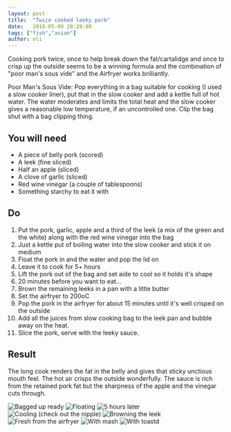 ```yaml
---
layout: post
title:  "Twice cooked leeky pork"
date:   2018-05-09 20:29:00
tags: ["fish","asian"] 
author: oli
---
```


Cooking pork twice, once to help break down the fat/cartalidge and once to crisp up the outside seems to be a winning formula and the combination of "poor man's sous vide" and the Airfryer works brilliantly.

Poor Man's Sous Vide: Pop everything in a bag suitable for cooking (I used a slow cooker liner), put that in the slow cooker and add a kettle full of hot water.  The water moderates and limits the total heat and the slow cooker gives a reasonable low temperature, if an uncontrolled one.  Clip the bag shut with a bag clipping thing.

## You will need

* A piece of belly pork (scored)
* A leek (fine sliced)
* Half an apple (sliced)
* A clove of garlic (sliced)
* Red wine vinegar (a couple of tablespoons)
* Something starchy to eat it with

## Do

1. Put the pork, garlic, apple and a third of the leek (a mix of the green and the white) along with the red wine vinegar into the bag
2. Just a kettle put of boiling water into the slow cooker and stick it on medium
3. Float the pork in and the water and pop the lid on
4. Leave it to cook for 5+ hours
5. Lift the pork out of the bag and set aide to cool so it holds it's shape
6. 20 minutes before you want to eat...
7. Brown the remaining leeks in a pan with a little butter
8. Set the airfryer to 200oC
9. Pop the pork in the airfryer for about 15 minutes until it's well crisped on the outside
10. Add all the juices from slow cooking bag to the leek pan and bubble away on the heat.
11. Slice the pork, serve with the leeky sauce.


## Result

The long cook renders the fat in the belly and gives that sticky unctious mouth feel.  The hot air crisps the outside wonderfully.  The sauce is rich from the retained pork fat but the sharpness of the apple and the vinegar cuts through. 

![Bagged up ready](/images/blog/twice-cooked-leeky-pork/twice-cooked-leeky-pork-00.jpg)
![Floating](/images/blog/twice-cooked-leeky-pork/twice-cooked-leeky-pork-01.jpg)
![5 hours later](/images/blog/twice-cooked-leeky-pork/twice-cooked-leeky-pork-02.jpg)
![Cooling (check out the nipple)](/images/blog/twice-cooked-leeky-pork/twice-cooked-leeky-pork-03.jpg)
![Browning the leek](/images/blog/twice-cooked-leeky-pork/twice-cooked-leeky-pork-04.jpg)
![Fresh from the airfryer](/images/blog/twice-cooked-leeky-pork/twice-cooked-leeky-pork-05.jpg)
![With mash](/images/blog/twice-cooked-leeky-pork/twice-cooked-leeky-pork-06.jpg)
![With toastd](/images/blog/twice-cooked-leeky-pork/twice-cooked-leeky-pork-07.jpg)
